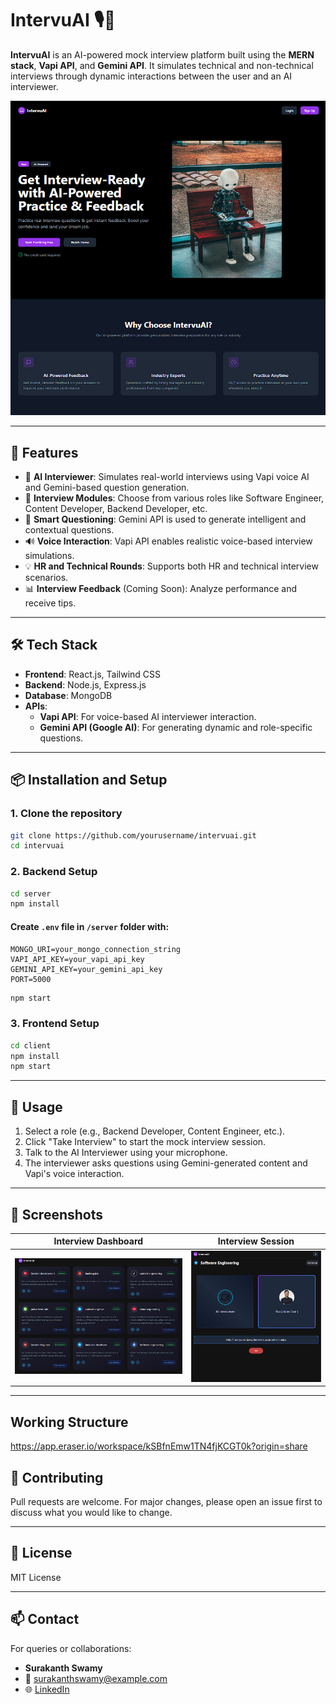 
# IntervuAI 🎙️💼

**IntervuAI** is an AI-powered mock interview platform built using the **MERN stack**, **Vapi API**, and **Gemini API**. It simulates technical and non-technical interviews through dynamic interactions between the user and an AI interviewer.

![IntervuAI Screenshot](./assets/intervuai-screenshot.png)

---

## 🚀 Features

- 🤖 **AI Interviewer**: Simulates real-world interviews using Vapi voice AI and Gemini-based question generation.
- 📁 **Interview Modules**: Choose from various roles like Software Engineer, Content Developer, Backend Developer, etc.
- 🧠 **Smart Questioning**: Gemini API is used to generate intelligent and contextual questions.
- 🔊 **Voice Interaction**: Vapi API enables realistic voice-based interview simulations.
- 💡 **HR and Technical Rounds**: Supports both HR and technical interview scenarios.
- 📊 **Interview Feedback** (Coming Soon): Analyze performance and receive tips.

---

## 🛠 Tech Stack

- **Frontend**: React.js, Tailwind CSS
- **Backend**: Node.js, Express.js
- **Database**: MongoDB
- **APIs**:
  - **Vapi API**: For voice-based AI interviewer interaction.
  - **Gemini API (Google AI)**: For generating dynamic and role-specific questions.

---

## 📦 Installation and Setup

### 1. Clone the repository

```bash
git clone https://github.com/yourusername/intervuai.git
cd intervuai
```

### 2. Backend Setup

```bash
cd server
npm install
```

#### Create `.env` file in `/server` folder with:

```
MONGO_URI=your_mongo_connection_string
VAPI_API_KEY=your_vapi_api_key
GEMINI_API_KEY=your_gemini_api_key
PORT=5000
```

```bash
npm start
```

### 3. Frontend Setup

```bash
cd client
npm install
npm start
```

---

## 🧪 Usage

1. Select a role (e.g., Backend Developer, Content Engineer, etc.).
2. Click "Take Interview" to start the mock interview session.
3. Talk to the AI Interviewer using your microphone.
4. The interviewer asks questions using Gemini-generated content and Vapi's voice interaction.

---

## 📸 Screenshots

| Interview Dashboard | Interview Session |
|---------------------|------------------|
| ![Dashboard](./assets/dashboard.png) | ![Session](./assets/interview-session.png) |

---

## Working Structure
https://app.eraser.io/workspace/kSBfnEmw1TN4fjKCGT0k?origin=share

## 🤝 Contributing

Pull requests are welcome. For major changes, please open an issue first to discuss what you would like to change.

---

## 📃 License

MIT License

---

## 📫 Contact

For queries or collaborations:

- **Surakanth Swamy**  
- 📧 surakanthswamy@example.com  
- 🌐 [LinkedIn](https://www.linkedin.com/in/surakanthswamy)
